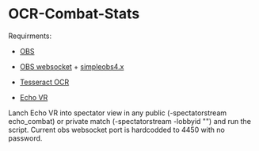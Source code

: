 # OCR-Combat-Stats

Requirments:

* [OBS](https://obsproject.com/)

* [OBS websocket](https://github.com/obsproject/obs-websocket) + [simpleobs4.x](https://github.com/IRLToolkit/simpleobsws/tree/simpleobsws-4.x)

* [Tesseract OCR](https://github.com/UB-Mannheim/tesseract/wiki)

* [Echo VR](https://www.oculus.com/experiences/rift/1369078409873402/)

Lanch Echo VR into spectator view in any public (-spectatorstream echo_combat) or private match (-spectatorstream -lobbyid "") and run the script. Current obs websocket port is hardcodded to 4450 with no password. 



